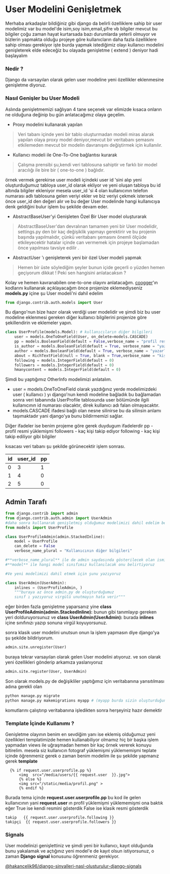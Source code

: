 # User Modelini Genişletmek

Merhaba arkadaşlar bildiğiniz gibi django da belirli özelliklere sahip bir user modelimiz var bu model'de isim,soy isim,email,şifre vb bilgiler mevcut bu bilgiler çoğu zaman hayat kurtarsada bazı durumlarda yeterli olmuyor ve bizlerin yapmakta olduğu projeye göre kullanıcların daha fazla özelliklere sahip olması gerekiyor işte burda yapmak istediğimiz olayı kullanıcı modelini genişleterek elde edeceğiz bu olayada genişletme \( extend \) deniyor hadi başlayalım

### Nedir ?

Django da varsayılan olarak gelen user modeline yeni özellikler eklenmesine genişletme diyoruz.

### Nasıl Genişler bu User Modeli

Aslında genişletmemizi sağlıyan 4 tane seçenek var elimizde kısaca onların ne olduğuna değinip bu gün anlatacağımız olaya geçelim.

* Proxy modelini kullanarak yapılan

> Veri tabanı içinde yeni bir tablo oluşturmadan modeli miras alarak yapılan olaya proxy model deniyor,mevcut bir veritabanı şemasını etkilemeden mevcut bir modelin davranışını değiştirmek için kullanılır.

* Kullanıcı modeli ile One-To-One bağlantısı kurarak

> Çalışma prensibi şu,kendi veri tablosuna sahiptir ve farklı bir model aracılığı ile bire bir \( one-to-one \) bağlıdır.

örnek vermek gerekirse user modeli içindeki user id 'sini alıp yeni oluşturduğumuz tabloya user\_id olarak ekliyor ve yeni oluşan tabloya bu id altında bilgiler ekleniyor mesela user\_id 'si 4 olan kullanıcının telefon numarası adlı tablosuna gelen veriyi ekler ve biz veriyi çekmek istersek önce user\_id den değeri alır ve bu değer User modelinde hangi kullanıcıya denk geldiğini bulur işlem bu şekilde devam eder.

* AbstractBaseUser'yi Genişleten Özel Bir User model oluşturarak

> AbstractBaseUser'dan devralınan tamamen yeni bir User modelidir, settings.py den bir kaç değişiklik yapmayı gerektirir ve bu projenin başında yapılmalıdır, çünkü veritabanı şemasını önemli ölçüde etkileyecektir hatalar içinde can vermemek için projeye başlamadan önce yapılması tavsiye edilir .

* AbstractUser 'ı genişleterek yeni bir özel User modeli yapmak

> Hemen bir üste söylediğim şeyler bunun içide geçerli o yüzden hemen geçiyorum dikkat ! Peki sen hangisini anlatacaksın ?

Kolay ve hemen kavranabilen one-to-one olayını anlatacağım. [coogger](https://github.com/hakancelik96/blog/tree/a2daa68f9fcf2b6e6dae3f9d0e8b8bfc6369c349/django/www.coogger.com)'ın kodlarını kullanarak açıklayacağım önce projenize eklemediyseniz **models.py** içine şu User modeli'ni dahil edelim

```python
from django.contrib.auth.models import User
```

Bu django'nun bize hazır olarak verdiği user modelidir ve şimdi biz bu user modeline eklenmesi gereken diğer kullanıcı bilgilerini projenize göre şekillendirin ve eklemeler yapın.

```python
class UserProfile(models.Model): # kullanıcıların diğer bilgileri
    user = models.OneToOneField(User, on_delete=models.CASCADE)
    pp = models.BooleanField(default = False,verbose_name = "profil resmi")
    is_author = models.BooleanField(default = True, verbose_name = "yazar olarak kabul et")
    author = models.BooleanField(default = True, verbose_name = "yazarlık başvurusu")
    about = RichTextField(null = True, blank = True,verbose_name = "kişi hakkında")
    following = models.IntegerField(default = 0)
    followers = models.IntegerField(default = 0)
    hmanycontent = models.IntegerField(default = 0)
```

Şimdi bu yaptığımız OtherInfo modelimizi anlatalım.

* user = models.OneToOneField olarak yazdığınız yerde modelimizdeki user \( kullanıcı \) yı django'nun kendi modeline bağladık bu bağlamadan sonra veri tabanında UserProfile tablosunda user bölümünde ilgili kullanıcının id numarası olacaktır, direk kullanıcı adı falan olmayacaktır.
* models.CASCADE ifadesi bağlı olan nesne silinirse bu da silinsin anlamı taşımaktadır yani django'ya bunu bildirmemizi sağlar.

Diğer ifadeler ise benim projeme göre gerek duydugum ifadelerdir pp - profil resmi yüklemişmi followers - kaç kişi takip ediyor following - kaç kişi takip ediliyor gibi bilgiler

kısacası veri tabanı şu şekilde görünecektir işlem sonrası.

| id | user\_id | pp |
| :--- | :--- | :--- |
| 0 | 3 | 1 |
| 1 | 4 | 0 |
| 2 | 5 | 0 |

## Admin Tarafı

```python
from django.contrib import admin
from django.contrib.auth.admin import UserAdmin
#daha sonra kullanarak genişletmiş olduğumuz modelimizi dahil edelim benim ki şöyle ;
from models import UserProfile

class UserProfileAdmin(admin.StackedInline):
    model = UserProfile
    can_delete = False
    verbose_name_plural = "Kullanıcının diğer bilgileri"

#**verbose_name_plural** ile de admin saydasında gösterilecek olan ismi yazıyorsunuz.
#**model** ile hangi model sınıfımız kullanılacak onu belirtiyoruz

#Ve yeni modelimizi dahil etmek için şunu yazıyoruz

class UserAdmin(UserAdmin):
    inlines = (UserProfileAdmin, )
    """buraya az önce admin.py de oluşturduğumuz
    sınıf ı yazıyoruz virgülü unutmayın hata verir"""
```

eğer birden fazla genişletme yaparsanız yine **class UserProfileAdmin\(admin.StackedInline\):** bunun gibi tanımlayıp gereken yeri dolduruyorsunuz ve **class UserAdmin\(UserAdmin\):** burada **inlines** içine sınıfınızı yazıp sonuna virgül koyuyorsunuz.

sonra klasik user modelini unutsun onun la işlem yapmasın diye django'ya şu şekilde bildiriyorum.

```python
admin.site.unregister(User)
```

buraya tekrar varsayılan olarak gelen User modelini atıyoruz. ve son olarak yeni özellikleri gönderip arkamıza yaslanıyoruz

```python
admin.site.register(User, UserAdmin)
```

Son olarak models.py de değişikliler yaptığımız için veritabanına yansıtılması adına gerekli olan

```python
python manage.py migrate
python manage.py makemigrations myapp # (myapp burda sizin oluşturduğunuz uygulama adı oluyor mesela benimki cooggerapp )
```

komutlarını çalıştırıp veritabanına işledikten sonra herşeyiniz hazır demektir

### Template İçinde Kullanımı ?

Genişletme olayının benim en sevdiğim yanı ise eklemiş olduğumuz yeni özellikleri templatimizde hemen kullanabiliyor olmamız hiç bir başka işlem yapmadan views ile uğraşmadan hemen bir kaç örnek vererek konuyu bitirelim. mesela siz kullanıcın fotograf yüklemişmi yüklememişmi teplate içinde öğrenmeniz gerek o zaman benim modelim ile şu şekilde yapmanız gerek **template**

```markup
  {% if request.user.userprofile.pp %}
      <img  src="/media/users/{{ request.user  }}.jpg">
      {% else %}
      <img src="/static/media/profil.png" >
      {% endif %}
```

Burada tema içinde **request.user.userprofile.pp**  bu kod ile gelen kullanıcının yani **request.user** ın profil yüklemişmi yüklememişmi ona baktık eğer True ise kendi resmini gösterdik False ise klasik resmi gösterdik

```markup
takip   {{ request.user.userprofile.following }}
takipçi  {{ request.user.userprofile.followers }}
```

### Signals

User modelinizi genişlettiniz ve şimdi yeni bir kullanıcı, kayıt olduğunda bunu yakalamak ve açtığınız yeni model'e de kayıt olsun istiyorsunuz, o zaman **Django signal** konusunu öğrenmeniz gerekiyor.

[@hakancelik96/django-sinyalleri-nasl-olusturulur-django-signals](https://www.coogger.com/@hakancelik96/django-sinyalleri-nasl-olusturulur-django-signals/)

